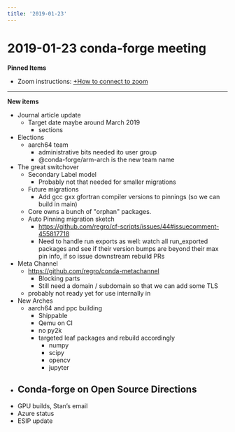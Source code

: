 ```yaml
---
title: '2019-01-23'
---
```

# 2019-01-23 conda-forge meeting
**Pinned Items**

- Zoom instructions: [+How to connect to zoom](https://paper.dropbox.com/doc/How-to-connect-to-zoom-odl94oveHyiRv6UqTtZE5) 
----------

**New items**

- Journal article update
    - Target date maybe around March 2019
        - sections
- Elections
    - aarch64 team
        - administrative bits needed ito user group
        - @conda-forge/arm-arch is the new team name
- The great switchover
    - Secondary Label model
        - Probably not that needed for smaller migrations
    - Future migrations
        - Add gcc gxx gfortran compiler versions to pinnings (so we can build in main)
    - Core owns a bunch of "orphan" packages.
    - Auto Pinning migration sketch
        - https://github.com/regro/cf-scripts/issues/44#issuecomment-455817718
        - Need to handle run exports as well: watch all run_exported packages and see if their version bumps are beyond their max pin info, if so issue downstream rebuild PRs
- Meta Channel
    - https://github.com/regro/conda-metachannel
        - Blocking parts
        - Still need a domain / subdomain so that we can add some TLS
    - probably not ready yet for use internally in 
- New Arches
    - aarch64 and ppc building
        - Shippable
        - Qemu on CI
        - no py2k
        - targeted leaf packages and rebuild accordingly
            - numpy
            - scipy
            - opencv
            - jupyter
- Conda-forge on Open Source Directions
    - 
- GPU builds, Stan’s email
- Azure status
- ESIP update

